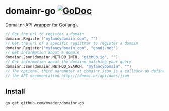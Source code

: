 domainr-go [![GoDoc](http://godoc.org/github.com/mvader/domainr-go?status.png)](http://godoc.org/github.com/mvader/domainr-go)
==========

Domai.nr API wrapper for Go(lang).

```go
// Get the url to register a domain
domainr.Register("myfancydomain.com", "")
// Get the url of a specific registrar to register a domain
domainr.Register("myfancydomain.com", "gandi.net")
// Get information about a domain
domainr.Json(domainr.METHOD_INFO, "github.io", "")
// Get information about the domains matching your query
domainr.Json(domainr.METHOD_SEARCH, "myfancydomain", "")
// The optional third parameter at domainr.Json is a callback as defined in
// the API documentation https://domai.nr/api/docs/json
```

Install
------
```bash
go get github.com/mvader/domainr-go
```

